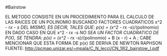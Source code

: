 #Bairstow

EL METODO CONSISTE EN UN PROCEDIMIENTO PARA EL CALCULO DE LAS RAICES DE UN POLINOMIO BUSCANDO FACTORES CUADRATICOS x^2 - r*x - s DEL MISMO, ES DECIR, TALES QUE:
p(x) = (x^2 - r*x -s)/(polinomio)
EN DADO CASO EN QUE x^2 - r*x -s NO SEA UN FACTOR CUADRATICO DE P(X), SE TENDRA:
p(x) = (x^2 - r*x -s)/(polinomio) + B (x - r) + A ; CABE MENCIONAR QUE ESTA FORMA DE p(x) SE DERIVA DE NEWTON RAPHSON
FUENTE: http://pcmap.unizar.es/~mpala/C_N_lecci/CN_1III2_bairstow_l.pdf
